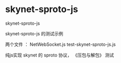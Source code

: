 # skynet-sproto-js
skynet-sproto-js 




skynet-sproto-js 的测试示例  
 
 两个文件 ：
 	NetWebSocket.js
	test-skynet-sproto-js.js



 纯js实现 skynet 的 sproto 协议， 《压包与解包》 测试 




